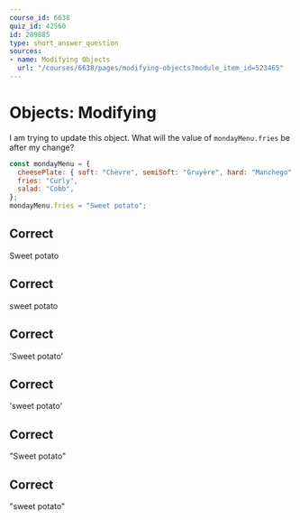 ```yaml
---
course_id: 6638
quiz_id: 42560
id: 289885
type: short_answer_question
sources:
- name: Modifying Objects
  url: "/courses/6638/pages/modifying-objects?module_item_id=523465"
---
```


# Objects: Modifying

I am trying to update this object. What will the value of `mondayMenu.fries` be
after my change?

```javascript
const mondayMenu = {
  cheesePlate: { soft: "Chèvre", semiSoft: "Gruyère", hard: "Manchego" },
  fries: "Curly",
  salad: "Cobb",
};
mondayMenu.fries = "Sweet potato";
```

## Correct

Sweet potato

## Correct

sweet potato

## Correct

'Sweet potato'

## Correct

'sweet potato'

## Correct

"Sweet potato"

## Correct

"sweet potato"
